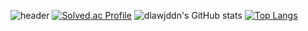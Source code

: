 ![header](https://capsule-render.vercel.app/api?type=transparent&color=auto&height=300&section=header&text=dlawjddn&fontSize=90)
[![Solved.ac Profile](http://mazassumnida.wtf/api/v2/generate_badge?boj=jwl0105)](https://solved.ac/jwl0105/)
![dlawjddn's GitHub stats](https://github-readme-stats.vercel.app/api?username=dlawjddn&show_icons=true&theme=tokyonight)
[![Top Langs](https://github-readme-stats.vercel.app/api/top-langs/?username=dlawjddn&layout=compact&theme=dracula)](https://github.com/dlawjddn)


